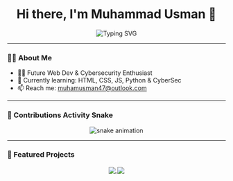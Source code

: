 <!-- README.md -->

<h1 align="center">
  Hi there, I'm Muhammad Usman 👋
</h1>

<p align="center">
  <img src="https://readme-typing-svg.demolab.com?font=Fira+Code&duration=3000&pause=500&center=true&vCenter=true&width=500&lines=I'm+learning+HTML;Exploring+CSS;Getting+into+JavaScript;Studying+Cybersecurity;Diving+into+Python" alt="Typing SVG" />
</p>

---

### 🙋‍♂️ About Me

- 👨‍💻 Future Web Dev & Cybersecurity Enthusiast  
- 🌱 Currently learning: HTML, CSS, JS, Python & CyberSec  
- 📫 Reach me: [muhamusman47@outlook.com](mailto:muhamusman47@outlook.com)

---

### 🐍 Contributions Activity Snake

<p align="center">
  <img src="https://raw.githubusercontent.com/IIIIXI-git/IIIIXI-git/output/github-contribution-grid-snake.svg" alt="snake animation" />
</p>

---

### 📌 Featured Projects

<p align="center">
  <a href="https://github.com/IIIIXI-git/login-html-css">
    <img align="center" src="https://github-readme-stats.vercel.app/api/pin/?username=IIIIXI-git&repo=login-html-css&theme=dark" />
  </a>
  <a href="https://github.com/IIIIXI-git/portfolio-website-SMIT--430679-">
    <img align="center" src="https://github-readme-stats.vercel.app/api/pin/?username=IIIIXI-git&repo=portfolio-website-SMIT--430679-&theme=dark" />
  </a>
</p>
